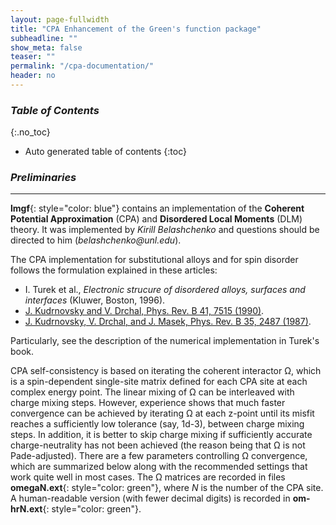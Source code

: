 ```yaml
---
layout: page-fullwidth
title: "CPA Enhancement of the Green's function package"
subheadline: ""
show_meta: false
teaser: ""
permalink: "/cpa-documentation/"
header: no
---
```


### _Table of Contents_
{:.no_toc}
*  Auto generated table of contents
{:toc} 

### _Preliminaries_
_____________________________________________________________

**lmgf**{: style="color: blue"} contains an implementation of the **Coherent Potential Approximation** (CPA) and **Disordered Local Moments** (DLM) theory. It was implemented by _Kirill Belashchenko_ and questions should be directed to him (_belashchenko@unl.edu_).

The CPA implementation for substitutional alloys and for spin disorder follows the formulation explained in these articles:

* I. Turek et al., _Electronic strucure of disordered alloys, surfaces and interfaces_ (Kluwer, Boston, 1996).
* [J. Kudrnovsky and V. Drchal, Phys. Rev. B 41, 7515 (1990)](http://journals.aps.org/prb/abstract/10.1103/PhysRevB.41.7515).
* [J. Kudrnovsky, V. Drchal, and J. Masek, Phys. Rev. B 35, 2487 (1987)](http://journals.aps.org/prb/abstract/10.1103/PhysRevB.35.2487).

Particularly, see the description of the numerical implementation in Turek's book.

CPA self-consistency is based on iterating the coherent interactor Ω, which is a spin-dependent single-site matrix defined for each CPA site at each complex energy point. The linear mixing of Ω can be interleaved with charge mixing steps. However, experience shows that much faster convergence can be achieved by iterating Ω at each z-point until its misfit reaches a sufficiently low tolerance (say, 1d-3), between charge mixing steps. In addition, it is better to skip charge mixing if sufficiently accurate charge-neutrality has not been achieved (the reason being that Ω is not Pade-adjusted). There are a few parameters controlling Ω convergence, which are summarized below along with the recommended settings that work quite well in most cases. The Ω matrices are recorded in files **omegaN.ext**{: style="color: green"}, where _N_ is the number of the CPA site. A human-readable version (with fewer decimal digits) is recorded in **om-hrN.ext**{: style="color: green"}. 
